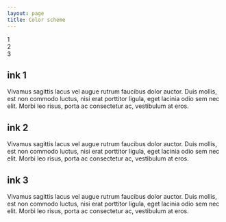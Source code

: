 ```yaml
---
layout: page
title: Color scheme
---
```


<div>
  <section class="grid">
    <div class="box bg-1 ink-1">1</div>
    <div class="box bg-2 ink-2">2</div>
    <div class="box bg-3 ink-3">3</div>
  </section>
  <section>
    <div class="ink-1">
      <h1>ink 1</h1>
      <p>
        Vivamus sagittis lacus vel augue rutrum faucibus dolor auctor. Duis mollis, est non commodo luctus, nisi erat porttitor ligula, eget lacinia odio sem nec elit. Morbi leo risus, porta ac consectetur ac, vestibulum at eros.
      </p>
    </div>
    <div class="ink-2">
      <h1 class="ink-2">ink 2</h1>
      <p>
        Vivamus sagittis lacus vel augue rutrum faucibus dolor auctor. Duis mollis, est non commodo luctus, nisi erat porttitor ligula, eget lacinia odio sem nec elit. Morbi leo risus, porta ac consectetur ac, vestibulum at eros.
      </p>
    </div>
    <div class="ink-3">
      <h1>ink 3</h1>
      <p class="ink-3">
        Vivamus sagittis lacus vel augue rutrum faucibus dolor auctor. Duis mollis, est non commodo luctus, nisi erat porttitor ligula, eget lacinia odio sem nec elit. Morbi leo risus, porta ac consectetur ac, vestibulum at eros.
      </p>
    </div>
  </section>
</div>
